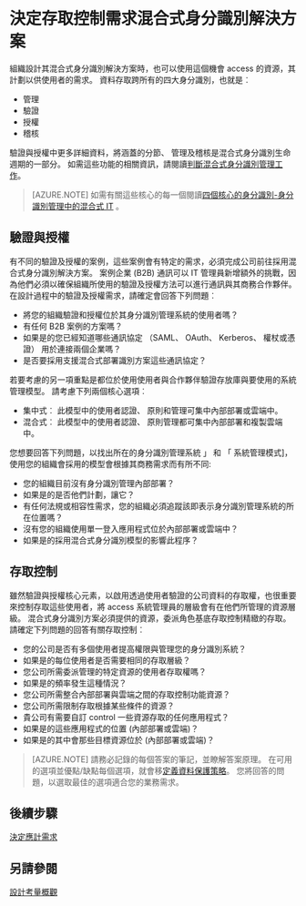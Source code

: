 
<properties
    pageTitle="Azure Active Directory 混合式身分識別設計考量-決定存取控制需求 |Microsoft Azure"
    description="說明為核心身分識別，並且識別混合環境中的使用者適用資源的存取要求。"
    documentationCenter=""
    services="active-directory"
    authors="billmath"
    manager="femila"
    editor=""/>

<tags
    ms.service="active-directory"
    ms.devlang="na"
    ms.topic="article"
    ms.tgt_pltfrm="na"
    ms.workload="identity"
    ms.date="08/08/2016"
    ms.author="billmath"/>

# <a name="determine-access-control-requirements-for-your-hybrid-identity-solution"></a>決定存取控制需求混合式身分識別解決方案
組織設計其混合式身分識別解決方案時，也可以使用這個機會 access 的資源，其計劃以供使用者的需求。 資料存取跨所有的四大身分識別，也就是︰

- 管理
- 驗證
- 授權
- 稽核

驗證與授權中更多詳細資料，將涵蓋的分節、 管理及稽核是混合式身分識別生命週期的一部分。 如需這些功能的相關資訊，請閱讀[判斷混合式身分識別管理工作](active-directory-hybrid-identity-design-considerations-hybrid-id-management-tasks.md)。

>[AZURE.NOTE]
如需有關這些核心的每一個閱讀[四個核心的身分識別-身分識別管理中的混合式 IT](http://social.technet.microsoft.com/wiki/contents/articles/15530.the-four-pillars-of-identity-identity-management-in-the-age-of-hybrid-it.aspx) 。

## <a name="authentication-and-authorization"></a>驗證與授權
有不同的驗證及授權的案例，這些案例會有特定的需求，必須完成公司前往採用混合式身分識別解決方案。 案例企業 (B2B) 通訊可以 IT 管理員新增額外的挑戰，因為他們必須以確保組織所使用的驗證及授權方法可以進行通訊與其商務合作夥伴。 在設計過程中的驗證及授權需求，請確定會回答下列問題︰

- 將您的組織驗證和授權位於其身分識別管理系統的使用者嗎？
 - 有任何 B2B 案例的方案嗎？
 - 如果是的您已經知道哪些通訊協定 （SAML、 OAuth、 Kerberos、 權杖或憑證） 用於連接兩個企業嗎？
- 是否要採用支援混合式部署識別方案這些通訊協定？

若要考慮的另一項重點是都位於使用使用者與合作夥伴驗證存放庫與要使用的系統管理模型。 請考慮下列兩個核心選項︰
- 集中式︰ 此模型中的使用者認證、 原則和管理可集中內部部署或雲端中。
- 混合式︰ 此模型中的使用者認證、 原則管理都可集中內部部署和複製雲端中。

您想要回答下列問題，以找出所在的身分識別管理系統 」 和 「 系統管理模式]，使用您的組織會採用的模型會根據其商務需求而有所不同:

- 您的組織目前沒有身分識別管理內部部署？
 - 如果是的是否他們計劃，讓它？
 - 有任何法規或相容性需求，您的組織必須追蹤該即表示身分識別管理系統的所在位置嗎？
- 沒有您的組織使用單一登入應用程式位於內部部署或雲端中？
 - 如果是的採用混合式身分識別模型的影響此程序？

## <a name="access-control"></a>存取控制
雖然驗證與授權核心元素，以啟用透過使用者驗證的公司資料的存取權，也很重要來控制存取這些使用者，將 access 系統管理員的層級會有在他們所管理的資源層級。 混合式身分識別方案必須提供的資源，委派角色基底存取控制精緻的存取。 請確定下列問題的回答有關存取控制︰

- 您的公司是否有多個使用者提高權限與管理您的身分識別系統？
 - 如果是的每位使用者是否需要相同的存取層級？
- 您公司所需委派管理的特定資源的使用者存取權嗎？
 - 如果是的頻率發生這種情況？
- 您公司所需整合內部部署與雲端之間的存取控制功能資源？
- 您公司所需限制存取根據某些條件的資源？
- 貴公司有需要自訂 control 一些資源存取的任何應用程式？
 - 如果是的這些應用程式的位置 (內部部署或雲端)？
 - 如果是的其中會那些目標資源位於 (內部部署或雲端)？

>[AZURE.NOTE]
請務必記錄的每個答案的筆記，並瞭解答案原理。 在可用的選項並優點/缺點每個選項，就會移[定義資料保護策略](active-directory-hybrid-identity-design-considerations-data-protection-strategy.md)。  您將回答的問題，以選取最佳的選項適合您的業務需求。

## <a name="next-steps"></a>後續步驟

[決定應計需求](active-directory-hybrid-identity-design-considerations-incident-response-requirements.md)

## <a name="see-also"></a>另請參閱
[設計考量概觀](active-directory-hybrid-identity-design-considerations-overview.md)
